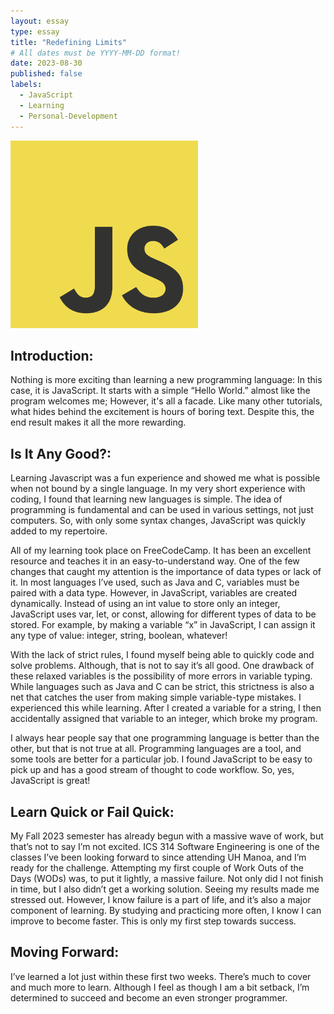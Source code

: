 ```yaml
---
layout: essay
type: essay
title: "Redefining Limits"
# All dates must be YYYY-MM-DD format!
date: 2023-08-30
published: false
labels:
  - JavaScript
  - Learning
  - Personal-Development
---
```

<img width="300px" class="rounded float-start pe-4" src="../img/redefining_limits/JavaScript_Logo.png">

## Introduction:
Nothing is more exciting than learning a new programming language: In this case, it is JavaScript. It starts with a simple “Hello World.” almost like the program welcomes me; However, it's all a facade. Like many other tutorials, what hides behind the excitement is hours of boring text. Despite this, the end result makes it all the more rewarding.

## Is It Any Good?:
Learning Javascript was a fun experience and showed me what is possible when not bound by a single language. In my very short experience with coding, I found that learning new languages is simple. The idea of programming is fundamental and can be used in various settings, not just computers. So, with only some syntax changes, JavaScript was quickly added to my repertoire. 

All of my learning took place on FreeCodeCamp. It has been an excellent resource and teaches it in an easy-to-understand way. One of the few changes that caught my attention is the importance of data types or lack of it. In most languages I’ve used, such as Java and C, variables must be paired with a data type. However, in JavaScript, variables are created dynamically. Instead of using an int value to store only an integer, JavaScript uses var, let, or const, allowing for different types of data to be stored. For example, by making a variable “x” in JavaScript, I can assign it any type of value: integer, string, boolean, whatever!

With the lack of strict rules, I found myself being able to quickly code and solve problems. Although, that is not to say it’s all good. One drawback of these relaxed variables is the possibility of more errors in variable typing. While languages such as Java and C can be strict, this strictness is also a net that catches the user from making simple variable-type mistakes. I experienced this while learning. After I created a variable for a string, I then accidentally assigned that variable to an integer, which broke my program.

I always hear people say that one programming language is better than the other, but that is not true at all. Programming languages are a tool, and some tools are better for a particular job. I found JavaScript to be easy to pick up and has a good stream of thought to code workflow. So, yes, JavaScript is great!

## Learn Quick or Fail Quick:
My Fall 2023 semester has already begun with a massive wave of work, but that’s not to say I’m not excited. ICS 314 Software Engineering is one of the classes I’ve been looking forward to since attending UH Manoa, and I’m ready for the challenge. Attempting my first couple of Work Outs of the Days (WODs) was, to put it lightly, a massive failure. Not only did I not finish in time, but I also didn’t get a working solution. Seeing my results made me stressed out. However, I know failure is a part of life, and it’s also a major component of learning. By studying and practicing more often, I know I can improve to become faster. This is only my first step towards success. 

## Moving Forward:
I’ve learned a lot just within these first two weeks. There’s much to cover and much more to learn. Although I feel as though I am a bit setback, I’m determined to succeed and become an even stronger programmer.
